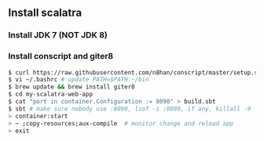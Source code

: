 ## Install scalatra
### Install JDK 7 (NOT JDK 8)
### Install conscript and giter8
```bash
$ curl https://raw.githubusercontent.com/n8han/conscript/master/setup.sh | sh
$ vi ~/.bashrc # update PATH=$PATH:~/bin
$ brew update && brew install giter8
$ cd my-scalatra-web-app
$ cat "port in container.Configuration := 8090" > build.sbt
$ sbt # make sure nobody use :8090, lsof -i :8090, if any, killall -9
> container:start
> ~ ;copy-resources;aux-compile  # monitor change and reload app
> exit
```
